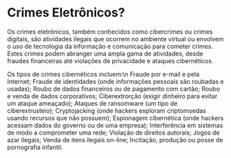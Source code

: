 # Crimes Eletrônicos? 

  Os crimes eletrônicos, também conhecidos como cibercrimes ou crimes digitais, são atividades ilegais que ocorrem no ambiente virtual ou envolvem o uso de tecnologia da informação e comunicação para cometer crimes. Estes crimes podem abranger uma ampla gama de atividades, desde fraudes financeiras até violações de privacidade e ataques cibernéticos.
  
Os tipos de crimes cibernéticos incluem:\n
  Fraude por e-mail e pela Internet;
  Fraude de identidades (onde informações pessoais são roubadas e usadas);
  Roubo de dados financeiros ou de pagamento com cartão;
  Roubo e venda de dados corporativos;
  Ciberextrorção (exigir dinheiro para evitar um ataque ameaçado);
  Ataques de ransomware (um tipo de ciberextrusteio);
  Cryptojacking (onde hackers exploram criptomoedas usando recursos que não possuem);
  Espionagem cibernética (onde hackers acessam dados do governo ou de uma empresa);
  Interferência em sistemas de modo a comprometer uma rede;
  Violação de direitos autorais;
  Jogos de azar ilegais;
  Venda de itens ilegais on-line;
  Incitação, produção ou posse de pornografia infantil.
